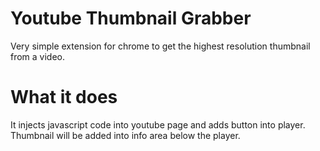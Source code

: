 # Youtube Thumbnail Grabber

Very simple extension for chrome to get the highest resolution thumbnail from a video.

# What it does

It injects javascript code into youtube page and adds button into player.
Thumbnail will be added into info area below the player. 